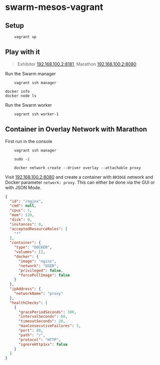 # swarm-mesos-vagrant

## Setup

``` 
    vagrant up
```


## Play with it

> Exhibitor [192.168.100.2:8181](http://192.168.100.2:8181), Marathon [192.168.100.2:8080](http://192.168.100.2:8080)

Run the Swarm manager 

```
	vagrant ssh manager
```

```
docker info
docker node ls
```

Run the Swarm worker

```
    vagrant ssh worker-1
```

## Container in Overlay Network with Marathon

First run in the console

```
    vagrant ssh manager

    sudo -i

    docker network create --driver overlay --attachable proxy
```

Visit [192.168.100.2:8080](http://192.168.100.2:8080) and create a container with `BRIDGE` network and Docker parameter `network: proxy`. This can either be done via the GUI or with JSON Mode.

```json
{
  "id": "/nginx",
  "cmd": null,
  "cpus": 1,
  "mem": 128,
  "disk": 0,
  "instances": 0,
  "acceptedResourceRoles": [
    "*"
  ],
  "container": {
    "type": "DOCKER",
    "volumes": [],
    "docker": {
      "image": "nginx",
      "network": "USER",
      "privileged": false,
      "forcePullImage": false
    }
  },
  "ipAddress": {
    "networkName": "proxy"
  },
  "healthChecks": [
    {
      "gracePeriodSeconds": 300,
      "intervalSeconds": 60,
      "timeoutSeconds": 20,
      "maxConsecutiveFailures": 3,
      "port": 80,
      "path": "/",
      "protocol": "HTTP",
      "ignoreHttp1xx": false
    }
  ]
}
```

